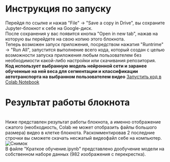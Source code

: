 # Инструкция по запуску
Перейдя по ссылке и нажав "File" -> "Save a copy in Drive", вы сохраните Jupyter-блокнот к себе на Google-диск.<br>
После сохранения у вас появится кнопка "Open in new tab", нажав на которую вы перейдете на свою копию этого блокнота.<br>
Теперь возможен запуск приложения, посредством нажатия "Runtrime" -> "Run All", запустится выполнение всего кода, который создан с целью возможности запуска приложения любым пользователем без необходимости какой-либо настройки или скачивания репозитория.<br>
**Код использует выбранную модель нейронной сети и заранее обученные на ней веса для сегментации и классификации автотранспорта на выбранном пользователем видео**
<a href="https://colab.research.google.com/drive/12LGHDU1YTecfCQabOBYRYDA_uomW2EBh?usp=sharing">Запустить код в Colab Notebook</a>
# Результат работы блокнота
<br> Ниже представлен результат работы блокнота, а именно отображение сжатого (необходиость, Colab не может отобразить файлы большого размера) видео в клетке блокнота. Раскомментировав 2 последние строчки вы сможете скачать несжатый видеофайл себе на компьютер.
![Снимок](https://user-images.githubusercontent.com/46371199/84032891-74acab00-a9b1-11ea-80d9-f7c7a7dce1db.PNG)
<br> В файле "Краткое обучение.ipynb" представлено дообучение модели на собственном наборе данных (982 изображения с перекрестка).
